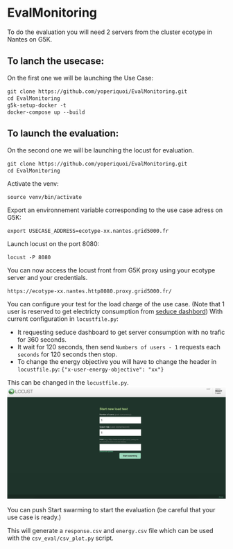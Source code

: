# EvalMonitoring
To do the evaluation you will need 2 servers from the cluster ecotype in Nantes on G5K.

## To lanch the usecase:
On the first one we will be launching the Use Case:

```ssh
git clone https://github.com/yoperiquoi/EvalMonitoring.git
cd EvalMonitoring
g5k-setup-docker -t
docker-compose up --build
```

## To launch the evaluation:

On the second one we will be launching the locust for evaluation.
```ssh
git clone https://github.com/yoperiquoi/EvalMonitoring.git
cd EvalMonitoring
```

Activate the venv:
```ssh
source venv/bin/activate
````

Export an environnement variable corresponding to the use case adress on G5K:

```ssh
export USECASE_ADDRESS=ecotype-xx.nantes.grid5000.fr
```

Launch locust on the port 8080:

```ssh
locust -P 8080
```

You can now access the locust front from G5K proxy using your ecotype server and your credentials.
```
https://ecotype-xx.nantes.http8080.proxy.grid5000.fr/
```

You can configure your test for the load charge of the use case. (Note that 1 user is reserved to get electricty consumption from [seduce dashbord](https://hub.imt-atlantique.fr/seduce/grafana/d/TSY_RlpGz/seduce-project?orgId=1))
With current configuration in ```locustfile.py```:
- It requesting seduce dashboard to get server consumption with no trafic for 360 seconds.
- It wait for 120 seconds, then send ```Numbers of users - 1``` requests each ```seconds``` for 120 seconds then stop.
- To change the energy objective you will have to change the header in ```locustfile.py```: ```{"x-user-energy-objective": "xx"}```

This can be changed in the ```locustfile.py```.
![locust frontend](https://github.com/yoperiquoi/EvalMonitoring/blob/main/locust_front.jpg?raw=true)

You can push Start swarming to start the evaluation (be careful that your use case is ready.)

This will generate a ```response.csv``` and ```energy.csv``` file which can be used with the ```csv_eval/csv_plot.py``` script.
